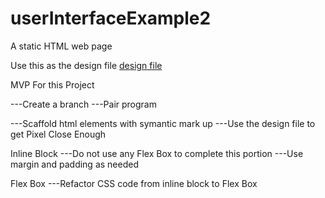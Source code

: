 # userInterfaceExample2
A static HTML web page


Use this as the design file [design file](designFiles/avanteOpticsDesignFile.png)

MVP For this Project

---Create a branch
---Pair program

---Scaffold html elements with symantic mark up
---Use the design file to get Pixel Close Enough


Inline Block 
---Do not use any Flex Box to complete this portion
---Use margin and padding as needed

Flex Box
---Refactor CSS code from inline block to Flex Box